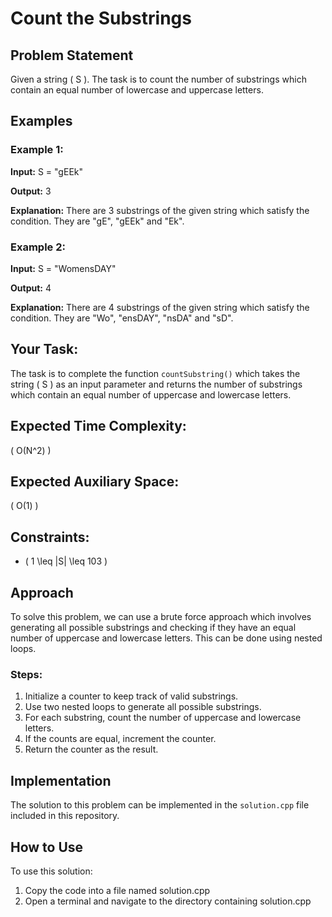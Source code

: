 # Count the Substrings

## Problem Statement

Given a string \( S \). The task is to count the number of substrings which contain an equal number of lowercase and uppercase letters.

## Examples

### Example 1:
**Input:**
S = "gEEk"

**Output:**
3

**Explanation:**
There are 3 substrings of the given string which satisfy the condition. They are "gE", "gEEk" and "Ek".

### Example 2:
**Input:**
S = "WomensDAY"

**Output:**
4

**Explanation:**
There are 4 substrings of the given string which satisfy the condition. They are "Wo", "ensDAY", "nsDA" and "sD".

## Your Task:
The task is to complete the function `countSubstring()` which takes the string \( S \) as an input parameter and returns the number of substrings which contain an equal number of uppercase and lowercase letters.

## Expected Time Complexity: 
\( O(N^2) \)

## Expected Auxiliary Space: 
\( O(1) \)

## Constraints:
- \( 1 \leq |S| \leq 103 \)

## Approach

To solve this problem, we can use a brute force approach which involves generating all possible substrings and checking if they have an equal number of uppercase and lowercase letters. This can be done using nested loops.

### Steps:
1. Initialize a counter to keep track of valid substrings.
2. Use two nested loops to generate all possible substrings.
3. For each substring, count the number of uppercase and lowercase letters.
4. If the counts are equal, increment the counter.
5. Return the counter as the result.

## Implementation

The solution to this problem can be implemented in the `solution.cpp` file included in this repository.


## How to Use
To use this solution:

1. Copy the code into a file named solution.cpp
2. Open a terminal and navigate to the directory containing solution.cpp